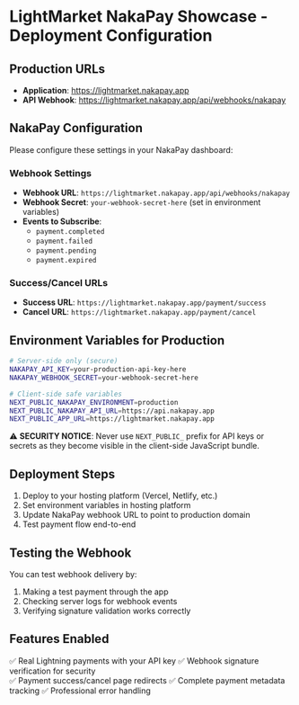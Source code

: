 # LightMarket NakaPay Showcase - Deployment Configuration

## Production URLs
- **Application**: https://lightmarket.nakapay.app
- **API Webhook**: https://lightmarket.nakapay.app/api/webhooks/nakapay

## NakaPay Configuration
Please configure these settings in your NakaPay dashboard:

### Webhook Settings
- **Webhook URL**: `https://lightmarket.nakapay.app/api/webhooks/nakapay`
- **Webhook Secret**: `your-webhook-secret-here` (set in environment variables)
- **Events to Subscribe**: 
  - `payment.completed`
  - `payment.failed` 
  - `payment.pending`
  - `payment.expired`

### Success/Cancel URLs
- **Success URL**: `https://lightmarket.nakapay.app/payment/success`
- **Cancel URL**: `https://lightmarket.nakapay.app/payment/cancel`

## Environment Variables for Production
```bash
# Server-side only (secure)
NAKAPAY_API_KEY=your-production-api-key-here
NAKAPAY_WEBHOOK_SECRET=your-webhook-secret-here

# Client-side safe variables
NEXT_PUBLIC_NAKAPAY_ENVIRONMENT=production
NEXT_PUBLIC_NAKAPAY_API_URL=https://api.nakapay.app
NEXT_PUBLIC_APP_URL=https://lightmarket.nakapay.app
```

⚠️ **SECURITY NOTICE**: Never use `NEXT_PUBLIC_` prefix for API keys or secrets as they become visible in the client-side JavaScript bundle.

## Deployment Steps
1. Deploy to your hosting platform (Vercel, Netlify, etc.)
2. Set environment variables in hosting platform
3. Update NakaPay webhook URL to point to production domain
4. Test payment flow end-to-end

## Testing the Webhook
You can test webhook delivery by:
1. Making a test payment through the app
2. Checking server logs for webhook events
3. Verifying signature validation works correctly

## Features Enabled
✅ Real Lightning payments with your API key
✅ Webhook signature verification for security  
✅ Payment success/cancel page redirects
✅ Complete payment metadata tracking
✅ Professional error handling
